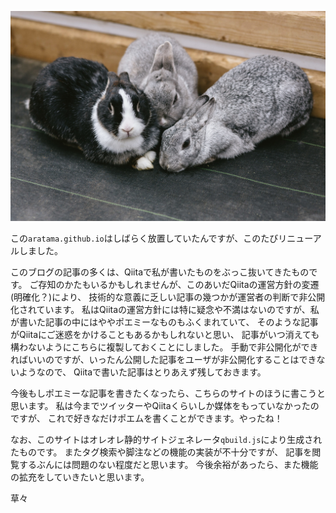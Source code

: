 <!-- {
  "id": "renewal",
  "created_at": "2017-05-20T21:14:39+09:00",
  "tags": [
      { "name":"about" }
  ],
  "title": " サイトをリニューアルしました"
} -->

![USAGI0I9A6075_TP_V.jpg](/img/USAGI0I9A6075_TP_V.jpg)

この`aratama.github.io`はしばらく放置していたんですが、このたびリニューアルしました。

このブログの記事の多くは、Qiitaで私が書いたものをぶっこ抜いてきたものです。
ご存知のかたもいるかもしれませんが、このあいだQiitaの運営方針の変遷(明確化？)により、
技術的な意義に乏しい記事の幾つかが運営者の判断で非公開化されています。
私はQiitaの運営方針には特に疑念や不満はないのですが、私が書いた記事の中にはややポエミーなものもふくまれていて、
そのような記事がQiitaにご迷惑をかけることもあるかもしれないと思い、
記事がいつ消えても構わないようにこちらに複製しておくことにしました。
手動で非公開化ができればいいのですが、いったん公開した記事をユーザが非公開化することはできないようなので、
Qiitaで書いた記事はとりあえず残しておきます。

今後もしポエミーな記事を書きたくなったら、こちらのサイトのほうに書こうと思います。
私は今までツイッターやQiitaくらいしか媒体をもっていなかったのですが、
これで好きなだけポエムを書くことができます。やったね！

なお、このサイトはオレオレ静的サイトジェネレータ`qbuild.js`により生成されたものです。
またタグ検索や脚注などの機能の実装が不十分ですが、
記事を閲覧するぶんには問題のない程度だと思います。
今後余裕があったら、また機能の拡充をしていきたいと思います。

草々
